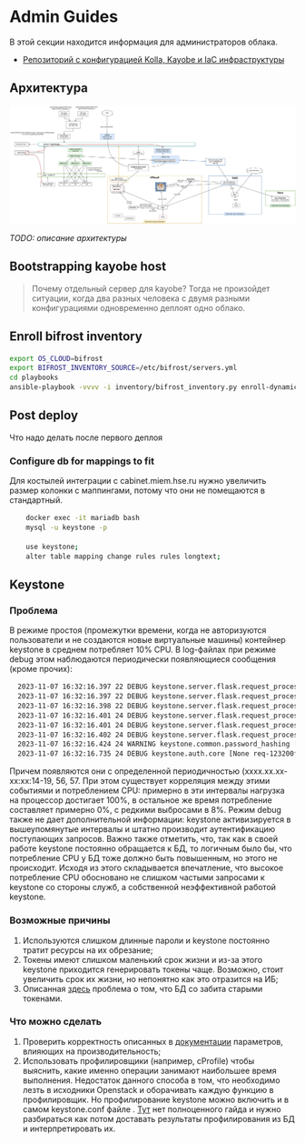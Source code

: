 # Admin Guides

В этой секции находится информация для администраторов облака.

- [Репозиторий с конфигурацией Kolla, Kayobe и IaC инфраструктуры](https://github.com/mekstack/mekstack)

## Архитектура

![Архитектура](images/l2.jpg)

*TODO: описание архитектуры*

## Bootstrapping kayobe host

> Почему отдельный сервер для kayobe?
> Тогда не произойдет ситуации, когда два разных человека с двумя разными
> конфигурациями одновременно деплоят одно облако.

## Enroll bifrost inventory

```bash
export OS_CLOUD=bifrost
export BIFROST_INVENTORY_SOURCE=/etc/bifrost/servers.yml
cd playbooks
ansible-playbook -vvvv -i inventory/bifrost_inventory.py enroll-dynamic.yaml
```

## Post deploy

Что надо делать после первого деплоя

### Configure db for mappings to fit

Для костылей интеграции с cabinet.miem.hse.ru нужно увеличить размер колонки
с маппингами, потому что они не помещаются в стандартный.

```bash
    docker exec -it mariadb bash
    mysql -u keystone -p

    use keystone;
    alter table mapping change rules rules longtext;
```

## Keystone

### Проблема

В режиме простоя (промежутки времени, когда не авторизуются пользователи и не создаются новые виртуальные машины) контейнер keystone в среднем потребляет 10% CPU. В log-файлах при режиме debug этом наблюдаются периодически появляющиеся сообщения (кроме прочих):

```bash
  2023-11-07 16:32:16.397 22 DEBUG keystone.server.flask.request_processing.req_logging [None req-48e1f6ba-137d-4d86-99b7-31290ca52631 - - - - - -] REQUEST_METHOD: `GET` log_request_info /var/lib/kolla/venv/lib/python3.10/site-packages/keystone/server/flask/request_processing/req_logging.py:27
  2023-11-07 16:32:16.397 22 DEBUG keystone.server.flask.request_processing.req_logging [None req-48e1f6ba-137d-4d86-99b7-31290ca52631 - - - - - -] SCRIPT_NAME: `` log_request_info /var/lib/kolla/venv/lib/python3.10/site-packages/keystone/server/flask/request_processing/req_logging.py:28
  2023-11-07 16:32:16.398 22 DEBUG keystone.server.flask.request_processing.req_logging [None req-48e1f6ba-137d-4d86-99b7-31290ca52631 - - - - - -] PATH_INFO: `/` log_request_info /var/lib/kolla/venv/lib/python3.10/site-packages/keystone/server/flask/request_processing/req_logging.py:29
  2023-11-07 16:32:16.401 24 DEBUG keystone.server.flask.request_processing.req_logging [None req-123200f8-a21d-4ab0-a9b6-8e04c5fe676e - - - - - -] REQUEST_METHOD: `POST` log_request_info /var/lib/kolla/venv/lib/python3.10/site-packages/keystone/server/flask/request_processing/req_logging.py:27
  2023-11-07 16:32:16.401 24 DEBUG keystone.server.flask.request_processing.req_logging [None req-123200f8-a21d-4ab0-a9b6-8e04c5fe676e - - - - - -] SCRIPT_NAME: `` log_request_info /var/lib/kolla/venv/lib/python3.10/site-packages/keystone/server/flask/request_processing/req_logging.py:28
  2023-11-07 16:32:16.402 24 DEBUG keystone.server.flask.request_processing.req_logging [None req-123200f8-a21d-4ab0-a9b6-8e04c5fe676e - - - - - -] PATH_INFO: `/v3/auth/tokens` log_request_info /var/lib/kolla/venv/lib/python3.10/site-packages/keystone/server/flask/request_processing/req_logging.py:29
  2023-11-07 16:32:16.424 24 WARNING keystone.common.password_hashing [None req-123200f8-a21d-4ab0-a9b6-8e04c5fe676e - - - - - -] Truncating password to algorithm specific maximum length 72 characters.
  2023-11-07 16:32:16.735 24 DEBUG keystone.auth.core [None req-123200f8-a21d-4ab0-a9b6-8e04c5fe676e - - - - - -] MFA Rules not processed for user `dc11a79816904e1dbfb5e719068f5820`. Rule list: `[]` (Enabled: `True`). check_auth_methods_against_rules /var/lib/kolla/venv/lib/python3.10/site-packages/keystone/auth/core.py:438
```

Причем появляются они с определенной периодичностью (xxxx.xx.xx-xx:xx:14-19, 56, 57. При этом существует корреляция между этими событиями и потреблением CPU: примерно в эти интервалы нагрузка на процессор достигает 100%, в остальное же время потребление составляет примерно 0%, с редкими выбросами в 8%. Режим debug также не дает дополнительной информации: keystone активизируется в вышеупомянутые интервалы и штатно производит аутентификацию поступающих запросов.
Важно также отметить, что, так как в своей работе keystone постоянно обращается к БД, то логичным было бы, что потребление CPU у БД тоже должно быть повышенным, но этого не происходит. Исходя из этого складывается впечатление, что высокое потребление CPU обосновано не слишком частыми запросами к keystone со стороны служб, а собственной неэффективной работой keystone.

### Возможные причины

1) Используются слишком длинные пароли и keystone постоянно тратит ресурсы на их обрезание;
2) Токены имеют слишком маленький срок жизни и из-за этого keystone приходится генерировать токены чаще. Возможно, стоит увеличить срок их жизни, но непонятно как это отразится на ИБ;
3) Описанная [здесь](https://bugs.launchpad.net/keystone/+bug/1182481) проблема о том, что БД со забита старыми токенами.

### Что можно сделать

1) Проверить корректность описанных в [документации](https://docs.openstack.org/keystone/pike/admin/identity-performance.html) параметров, влияющих на производительность;
2) Использовать профилировщики (например, cProfile) чтобы выяснить, какие именно операции занимают наибольшее время выполнения. Недостаток данного способа в том, что необходимо лезть в исходники Openstack и оборачивать каждую функцию в профилировщик. Но профилирование keystone можно включить и в самом keystone.conf файле . [Тут](https://docs.openstack.org/keystone/queens/configuration/samples/keystone-conf.html) нет полноценного гайда и нужно разбираться как потом доставать результаты профилирования из БД и интерпретировать их.
